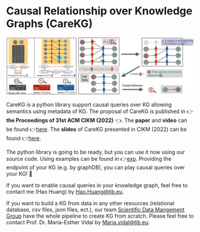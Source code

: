 # Causal Relationship over Knowledge Graphs (CareKG)
![](https://raw.githubusercontent.com/jason-huanghao/PicGoBed/master/imgs/20221017145542.png)

CareKG is a python library support causal queries over KG allowing semantics using metadata of KG. 
The proposal of CareKG is published in 👉 **the Proceedings of 31st ACM CIKM (2022)** 👈.
The **paper** and **video** can be found 👉[here](https://dl.acm.org/doi/10.1145/3511808.3557818).
The **slides** of CareKG presented in CIKM (2022) can be found 👉[here](https://github.com/SDM-TIB/CareKG/blob/master/docs/CIKM2022_CareKG.pdf).

The python library is going to be ready, but you can use it now using our source code. Using examples can be found in 👉[exp](https://github.com/SDM-TIB/CareKG/tree/master/exp).
Providing the endpoint of your KG (e.g. by graphDB), you can play causal queries over your KG! 🎉

If you want to enable causal queries in your knowledge graph, feel free to contact me (Hao Huang) by Hao.Huang@tib.eu. 

If you want to build a KG from data in any other resources (relational database, csv files, json files, ect.), our team [Scientific Data Mangement Group](https://www.tib.eu/en/research-development/research-groups-and-labs/scientific-data-management/staff) have the whole pipeline to create KG from scratch. Please feel free to contact Prof. Dr. Maria-Esther Vidal by Maria.vidal@tib.eu.


